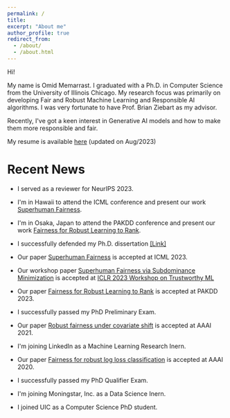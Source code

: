 ```yaml
---
permalink: /
title:
excerpt: "About me"
author_profile: true
redirect_from: 
  - /about/
  - /about.html
---
```


Hi!

My name is Omid Memarrast. I graduated with a Ph.D. in Computer Science from the University of Illinois Chicago. My research focus was primarily on developing Fair and Robust Machine Learning and Responsible AI algorithms. I was very fortunate to have Prof. Brian Ziebart as my advisor.

Recently, I've got a keen interest in Generative AI models and how to make them more responsible and fair.


My resume is available [here](../files/Resume_Omid_July23.pdf) (updated on Aug/2023)


Recent News
======

- I served as a reviewer for NeurIPS 2023.

- I'm in Hawaii to attend the ICML conference and present our work [Superhuman Fairness](https://proceedings.mlr.press/v202/memarrast23a/memarrast23a.pdf).

- I'm in Osaka, Japan to attend the PAKDD conference and present our work [Fairness for Robust Learning to Rank](https://doi.org/10.1007/978-3-031-33374-3_43).

- I successfully defended my Ph.D. dissertation [\[Link\]](../files/Memarrast_Omid_PhD_Dissertation.pdf)

- Our paper [Superhuman Fairness](https://proceedings.mlr.press/v202/memarrast23a/memarrast23a.pdf) is accepted at ICML 2023.

- Our workshop paper [Superhuman Fairness via Subdominance Minimization](https://openreview.net/forum?id=qT-uoQ0frNe) is accepted at [ICLR 2023 Workshop on Trustworthy ML](https://sites.google.com/view/trustml-unlimited/home)

- Our paper [Fairness for Robust Learning to Rank](https://doi.org/10.1007/978-3-031-33374-3_43) is accepted at PAKDD 2023.

- I successfully passed my PhD Preliminary Exam.

- Our paper [Robust fairness under covariate shift](https://ojs.aaai.org/index.php/AAAI/article/download/17135/16942) is accepted at AAAI 2021.

- I'm joining LinkedIn as a Machine Learning Research Inern.

- Our paper [Fairness for robust log loss classification](https://ojs.aaai.org/index.php/AAAI/article/download/6002/5858) is accepted at AAAI 2020.

- I successfully passed my PhD Qualifier Exam. 

- I'm joining Moningstar, Inc. as a Data Science Inern.

- I joined UIC as a Computer Science PhD student.

